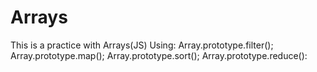 # Arrays
This is a practice with Arrays(JS) 
Using:
Array.prototype.filter();
Array.prototype.map();
Array.prototype.sort();
Array.prototype.reduce():
 
